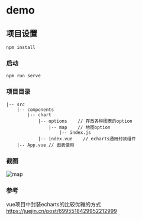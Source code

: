 # demo

## 项目设置
```
npm install
```

### 启动
```
npm run serve
```

### 项目目录
```
|-- src
    |-- components
        |-- chart
            |-- options    // 存放各种图表的option
                |-- map    // 地图option
                    |-- index.js
            |-- index.vue    // echarts通用封装组件
    |-- App.vue // 图表使用
```

### 截图
![map](https://github.com/paker777/echarts-map/assets/images/map.png)

### 参考
vue项目中封装echarts的比较优雅的方式
https://juejin.cn/post/6995518429952212999
